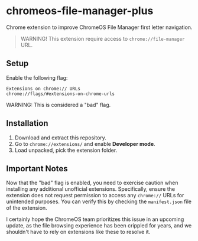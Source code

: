 # chromeos-file-manager-plus
Chrome extension to improve ChromeOS File Manager first letter navigation.

> WARNING!
> This extension require access to `chrome://file-manager` URL.

## Setup
Enable the following flag:
```
Extensions on chrome:// URLs
chrome://flags/#extensions-on-chrome-urls
```
WARNING: This is considered a "bad" flag.

## Installation
1. Download and extract this repository.
2. Go to `chrome://extensions/` and enable **Developer mode**.
3. Load unpacked, pick the extension folder.

## Important Notes
Now that the "bad" flag is enabled, you need to exercise caution when installing any additional unofficial extensions. Specifically, ensure the extension does not request permission to access any `chrome://` URLs for unintended purposes. You can verify this by checking the `manifest.json` file of the extension.

I certainly hope the ChromeOS team prioritizes this issue in an upcoming update, as the file browsing experience has been crippled for years, and we shouldn't have to rely on extensions like these to resolve it.
